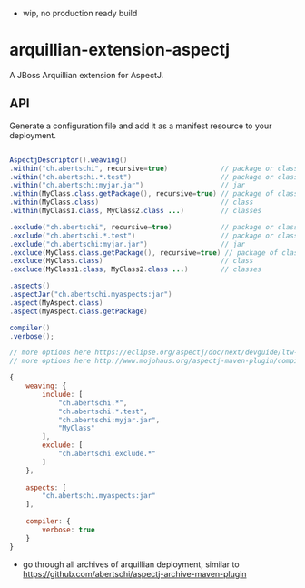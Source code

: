 - wip, no production ready build

# arquillian-extension-aspectj

A JBoss Arquillian extension for AspectJ.

## API

Generate a configuration file and add it as a manifest resource to your deployment.

```java

AspectjDescriptor().weaving()
.within("ch.abertschi", recursive=true)             // package or class as string
.within("ch.abertschi.*.test")                      // package or class as string, wildcards
.within("ch.abertschi:myjar.jar")                   // jar
.within(MyClass.class.getPackage(), recursive=true) // package of class
.within(MyClass.class)                              // class
.within(MyClass1.class, MyClass2.class ...)         // classes

.exclude("ch.abertschi", recursive=true)            // package or class as string
.exclude("ch.abertschi.*.test")                     // package or class as string, wildcards
.exclude("ch.abertschi:myjar.jar")                  // jar
.excluce(MyClass.class.getPackage(), recursive=true) // package of class
.excluce(MyClass.class)                             // class
.excluce(MyClass1.class, MyClass2.class ...)        // classes

.aspects()
.aspectJar("ch.abertschi.myaspects:jar")
.aspect(MyAspect.class)
.aspect(MyAspect.class.getPackage)

compiler()
.verbose();

// more options here https://eclipse.org/aspectj/doc/next/devguide/ltw-configuration.html#configuring-load-time-weaving-with-aopxml-files
// more options here http://www.mojohaus.org/aspectj-maven-plugin/compile-mojo.html

```

```javascript
{
    weaving: {
        include: [
            "ch.abertschi.*",
            "ch.abertschi.*.test",
            "ch.abertschi:myjar.jar",
            "MyClass"
        ],
        exclude: [
            "ch.abertschi.exclude.*"
        ]
    },
    
    aspects: [
        "ch.abertschi.myaspects:jar"
    ],
    
    compiler: {
        verbose: true
    }
}
```

- go through all archives of arquillian deployment, similar to https://github.com/abertschi/aspectj-archive-maven-plugin 
